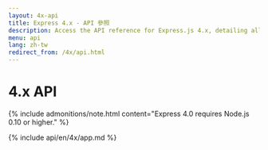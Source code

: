 ```yaml
---
layout: 4x-api
title: Express 4.x - API 參照
description: Access the API reference for Express.js 4.x, detailing all modules, methods, and properties for building web applications with this version.
menu: api
lang: zh-tw
redirect_from: /4x/api.html
---
```


<div id="api-doc" markdown="1">

  <h1>4.x API</h1>

{% include admonitions/note.html content="Express 4.0 requires Node.js 0.10 or higher." %}

<a id='app' class='h2'></a>
{% include api/en/4x/app.md %}

</div>

